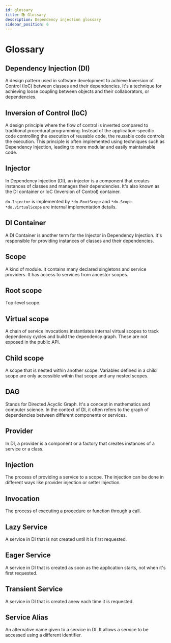 ```yaml
---
id: glossary
title: 📚 Glossary
description: Dependency injection glossary
sidebar_position: 6
---
```


# Glossary

## Dependency Injection (DI)

A design pattern used in software development to achieve Inversion of Control (IoC) between classes and their dependencies. It's a technique for achieving loose coupling between objects and their collaborators, or dependencies.

## Inversion of Control (IoC)

A design principle where the flow of control is inverted compared to traditional procedural programming. Instead of the application-specific code controlling the execution of reusable code, the reusable code controls the execution. This principle is often implemented using techniques such as Dependency Injection, leading to more modular and easily maintainable code.

## Injector

In Dependency Injection (DI), an injector is a component that creates instances of classes and manages their dependencies. It's also known as the DI container or IoC (Inversion of Control) container.

`do.Injector` is implemented by `*do.RootScope` and `*do.Scope`. `*do.virtualScope` are internal implementation details.

## DI Container

A DI Container is another term for the Injector in Dependency Injection. It's responsible for providing instances of classes and their dependencies.

## Scope

A kind of module. It contains many declared singletons and service providers. It has access to services from ancestor scopes.

## Root scope

Top-level scope.

## Virtual scope

A chain of service invocations instantiates internal virtual scopes to track dependency cycles and build the dependency graph. These are not exposed in the public API.

## Child scope

A scope that is nested within another scope. Variables defined in a child scope are only accessible within that scope and any nested scopes.

## DAG

Stands for Directed Acyclic Graph. It's a concept in mathematics and computer science. In the context of DI, it often refers to the graph of dependencies between different components or services.

## Provider

In DI, a provider is a component or a factory that creates instances of a service or a class.

## Injection

The process of providing a service to a scope. The injection can be done in different ways like provider injection or setter injection.

## Invocation

The process of executing a procedure or function through a call.

## Lazy Service

A service in DI that is not created until it is first requested.

## Eager Service

A service in DI that is created as soon as the application starts, not when it's first requested.

## Transient Service

A service in DI that is created anew each time it is requested.

## Service Alias

An alternative name given to a service in DI. It allows a service to be accessed using a different identifier.